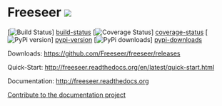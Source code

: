 Freeseer ![][freeseer-logo]
===========================
[![Build Status][build-status-badge]] [build-status]
[![Coverage Status][coverage-status-badge]] [coverage-status]
[![PyPi version][pypi-version-badge]] [pypi-version]
[![PyPi downloads][pypi-downloads-badge]] [pypi-downloads]

Downloads: https://github.com/Freeseer/freeseer/releases

Quick-Start: http://freeseer.readthedocs.org/en/latest/quick-start.html

Documentation: http://freeseer.readthedocs.org

[Contribute to the documentation project](docs/README.md)


[freeseer-logo]: http://i.imgur.com/tqivk.png
[build-status]: https://travis-ci.org/Freeseer/freeseer "Build status"
[build-status-badge]: https://travis-ci.org/Freeseer/freeseer.png?branch=master
[coverage-status]: https://coveralls.io/r/Freeseer/freeseer "Test coverage"
[coverage-status-badge]: https://coveralls.io/repos/Freeseer/freeseer/badge.png
[pypi-version]: https://crate.io/packages/freeseer "Latest version hosted on PyPi"
[pypi-version-badge]: https://img.shields.io/pypi/v/freeseer.svg
[pypi-downloads]: https://crate.io/packages/freeseer "Number of downloads from PyPi"
[pypi-downloads-badge]: https://img.shields.io/pypi/dm/freeseer.svg
